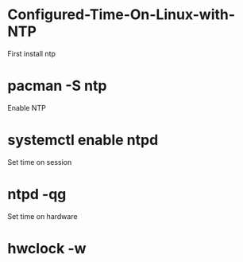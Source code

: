 # Configured-Time-On-Linux-with-NTP

First install ntp 
# pacman -S ntp

Enable NTP
# systemctl enable ntpd

Set time on session
# ntpd -qg

Set time on hardware
# hwclock -w

